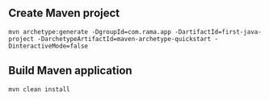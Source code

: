 ## Create Maven project

``` 
mvn archetype:generate -DgroupId=com.rama.app -DartifactId=first-java-project -DarchetypeArtifactId=maven-archetype-quickstart -DinteractiveMode=false
```

## Build Maven application

``` 
mvn clean install
```